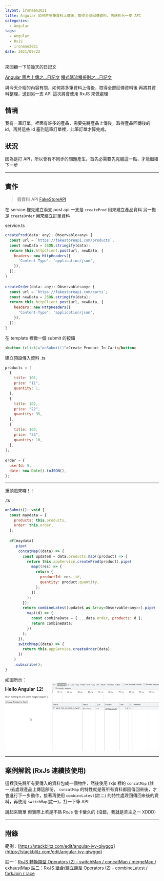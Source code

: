 ```yaml
---
layout: ironman2021
title: Angular 如何將多筆資料上傳後，取得全部回傳資料，再送到另一支 API
categories:
  - Angular
tags:
  - Angular
  - RxJS
  - ironman2021
date: 2021/09/22
---
```


來回顧一下前幾天的日記文

[Angular 圖片上傳之...日記文](https://ithelp.ithome.com.tw/articles/10264083)
[程式碼流程規劃之...日記文](https://ithelp.ithome.com.tw/articles/10266565)

與今天介紹的內容有關，如何將多筆資料上傳後，取得全部回傳資料後
再將其資料整理，送到另一支 API
這次將會使用 RxJS 來做處理

## 情境

我有一筆訂單，裡面有許多的產品，需要先將產品上傳後，取得產品回傳後的 id，再將這些 id 塞到這筆訂單裡，此筆訂單才算完成。

## 狀況

因為是打 API，所以會有不同步的問題產生，首先必需要先克服這一點，才能繼續下一步

---

## 實作

> 假資料 API [FakeStoreAPI](https://fakestoreapi.com/docs)

在 service 裡先建立兩支 post api
一支是 `createProd` 用來建立產品資料
另一搬是 `createOrder` 用來建立訂單資料

service.ts

```js
createProd(data: any): Observable<any> {
  const url = `https://fakestoreapi.com/products`;
  const newData = JSON.stringify(data);
  return this.httpClient.post(url, newData, {
    headers: new HttpHeaders({
      'Content-Type': 'application/json',
    }),
  });
}

createOrder(data: any): Observable<any> {
  const url = `https://fakestoreapi.com/carts`;
  const newData = JSON.stringify(data);
  return this.httpClient.post(url, newData, {
    headers: new HttpHeaders({
      'Content-Type': 'application/json',
    }),
  });
}
```

在 template 裡做一個 submit 的按鈕

```html
<button (click)="onSubmit()">Create Product In Cart</button>
```

建立預設傳入資料
.ts

```js
products = [
  {
    title: 101,
    price: "11",
    quantity: 1,
  },
  {
    title: 102,
    price: "22",
    quantity: 35,
  },
  {
    title: 103,
    price: "33",
    quantity: 10,
  },
];

order = {
  userId: 5,
  date: new Date().toJSON(),
};
```

---

重頭戲來囉！！

.ts

```js
onSubmit(): void {
  const maydata = {
    products: this.products,
    order: this.order,
  };

  of(maydata)
    .pipe(
      concatMap((data) => {
        const update$ = data.products.map((product) => {
          return this.appService.createProd(product).pipe(
            map((res) => {
              return {
                productId: res._id,
                quantity: product.quantity,
              };
            })
          );
        });
        return combineLatest(update$ as Array<Observable<any>>).pipe(
          map((d) => {
            const combineData = { ...data.order, products: d };
            return combineData;
          })
        );
      }),
      switchMap((data) => {
        return this.appService.createOrder(data);
      })
    )
    .subscribe();
}
```

如圖所示：
![](assets/images/ironman/ng_rxjs-create/JnNZsr8.gif)

---

## 案例解說 (RxJs 連續技使用)

這裡我先將所有要傳入的資料包成一個物件，然後使用 rxjs 裡的 `concatMap` (註一)去處理產品上傳這部份，
`concatMap` 的特性就是等所有資料都回傳回來後，才會進行下一步動作，接著再使用 `combineLatest`(註二) 的特性處理回傳回來後的資料，再使用 `switchMap`(註一)，打一下筆 API

說起來簡單 但實際上若是不熟 RxJs 會卡蠻久的 (沒錯，我就是苦主之一 XDDD)

---

## 附錄

範例：[https://stackblitz.com/edit/angular-ivy-qiwggq](https://stackblitz.com/edit/angular-ivy-qiwggq)

註一：[RxJS 轉換類型 Operators (2) - switchMap / concatMap / mergeMap / exhaustMap](https://ithelp.ithome.com.tw/articles/10248745)
註二：[RxJS 組合/建立類型 Operators (2) - combineLatest / forkJoin / race](https://ithelp.ithome.com.tw/articles/10247915)
